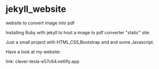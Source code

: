 # jekyll_website
website to convert image into pdf 

Installing Ruby with jekyll to host a image to pdf converter "static" site.

Just a small project with HTML,CSS,Bootstrap and and some Javascript.

Have a look at my website:

link:
clever-tesla-e57c64.netlify.app
